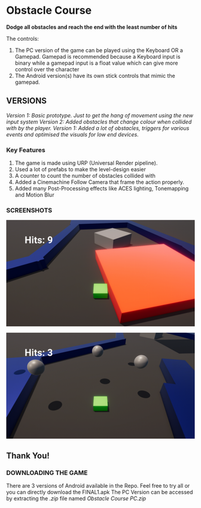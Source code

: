 # Obstacle Course

**Dodge all obstacles and reach the end with the least number of hits**

The controls:
1. The PC version of the game can be played using the Keyboard OR a Gamepad. Gamepad is recommended because a Keyboard input is binary while a gamepad input is a float value which can give more control over the character
2. The Android version(s) have its own stick controls that mimic the gamepad.

## VERSIONS
*Version 1: Basic prototype. Just to get the hang of movement using the new input system*
*Version 2: Added obstacles that change colour when collided with by the player.*
*Version 1: Added a lot of obstacles, triggers for various events and optimised the visuals for low end devices.*

### Key Features
1. The game is made using URP (Universal Render pipeline). 
2. Used a lot of prefabs to make the level-design easier
3. A counter to count the number of obstacles collided with
4. Added a Cinemachine Follow Camera that frame the action properly.
5. Added many Post-Processing effects like ACES lighting, Tonemapping and Motion Blur

### SCREENSHOTS

![Level](https://github.com/pervelaHemanth23/Obstacle-Course/blob/main/Screenshots/1%20(2).png)

![Level](https://github.com/pervelaHemanth23/Obstacle-Course/blob/main/Screenshots/2%20(2).png)


## Thank You!

### DOWNLOADING THE GAME

There are 3 versions of Android available in the Repo. Feel free to try all or you can directly download the FINAL1.apk
The PC Version can be accessed by extracting the *.zip* file named *Obstacle Course PC.zip*
